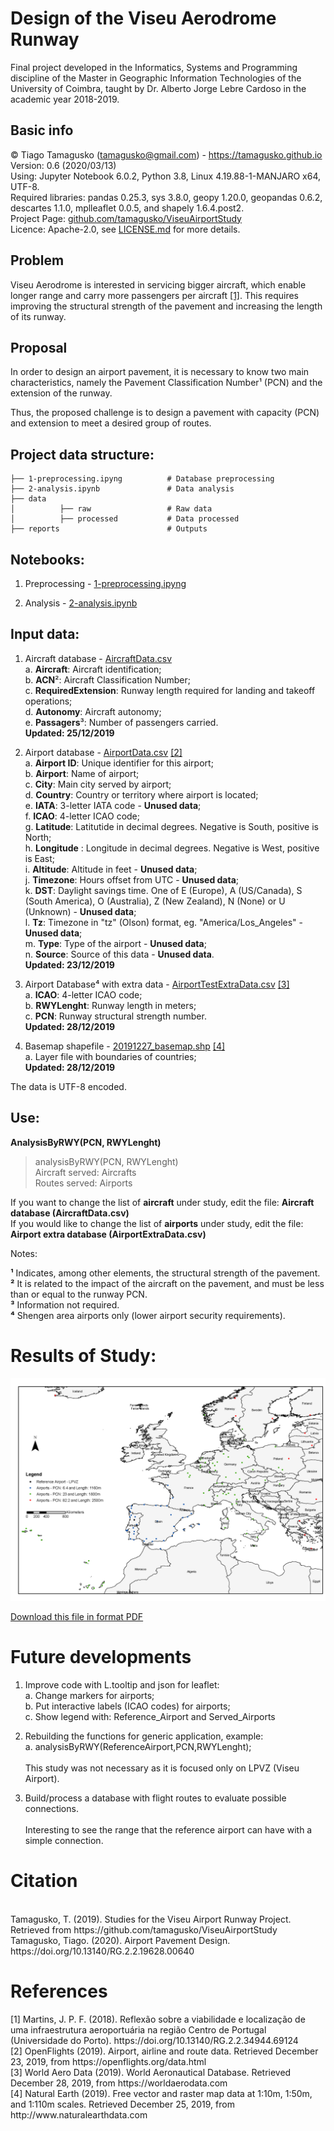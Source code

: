<h1>Design of the Viseu Aerodrome Runway</h1>
Final project developed in the Informatics, Systems and Programming discipline of the Master in Geographic Information Technologies of the University of Coimbra, taught by Dr. Alberto Jorge Lebre Cardoso in the academic year 2018-2019.

<h2>Basic info</h2>

© Tiago Tamagusko (tamagusko@gmail.com) - <a href="https://tamagusko.github.io">https://tamagusko.github.io</a>
<br> Version: 0.6 (2020/03/13)
<br> Using: Jupyter Notebook 6.0.2, Python 3.8, Linux 4.19.88-1-MANJARO x64, UTF-8.
<br> Required libraries: pandas 0.25.3, sys 3.8.0, geopy 1.20.0, geopandas 0.6.2, descartes 1.1.0, mplleaflet 0.0.5, and shapely 1.6.4.post2.
<br> Project Page: <a href="https://github.com/tamagusko/ViseuAirportStudy/">github.com/tamagusko/ViseuAirportStudy</a>
<br> Licence: Apache-2.0, see <a href="/LICENSE.md">LICENSE.md</a> for more details.


<h2>Problem</h2>

Viseu Aerodrome is interested in servicing bigger aircraft, which enable longer range and carry more passengers per aircraft <a href="https://github.com/tamagusko/ViseuAirportStudy/blob/master/README.md#-references">[1]</a>. This requires improving the structural strength of the pavement and increasing the length of its runway.

<h2>Proposal</h2>

In order to design an airport pavement, it is necessary to know two main characteristics, namely the Pavement Classification Number¹ (PCN) and the extension of the runway.

Thus, the proposed challenge is to design a pavement with capacity (PCN) and extension to meet a desired group of routes.

<h2>Project data structure:</h2>
    
    ├── 1-preprocessing.ipyng          # Database preprocessing 
    ├── 2-analysis.ipynb               # Data analysis
    ├── data                  
    │          ├── raw                 # Raw data
    │          ├── processed           # Data processed
    ├── reports                        # Outputs
    
<h2>Notebooks:</h2>

1. Preprocessing  - <a href="/1-preprocessing.ipynb">1-preprocessing.ipyng</a> 

2. Analysis  - <a href="/2-analysis.ipynb">2-analysis.ipynb</a> 

<h2>Input data:</h2>

1. Aircraft database - <a href="/data/processed/AircraftData.csv">AircraftData.csv</a>
   <br>a. **Aircraft**: Aircraft identification;
   <br>b. **ACN**²: Aircraft Classification Number;
   <br>c. **RequiredExtension**: Runway length required for landing and takeoff operations;
   <br>d. **Autonomy**: Aircraft autonomy;
   <br>e. **Passagers**³: Number of passengers carried.
   <br> **Updated: 25/12/2019**

2. Airport database  - <a href="/data/processed/AirportData.csv">AirportData.csv</a> <a href="https://github.com/tamagusko/ViseuAirportStudy/blob/master/README.md#-references">[2]</a> 
   <br>a. **Airport ID**: 	Unique identifier for this airport;
   <br>b. **Airport**: Name of airport;
   <br>c. **City**:  Main city served by airport;
   <br>d. **Country**: 	Country or territory where airport is located;
   <br>e. **IATA**:  3-letter IATA code - **Unused data**;
   <br>f. **ICAO**:  4-letter ICAO code;
   <br>g. **Latitude**: 	Latitutide in decimal degrees. Negative is South, positive is North;
   <br>h. **Longitude** :	Longitude in decimal degrees. Negative is West, positive is East;
   <br>i. **Altitude**: 	Altitude in feet - **Unused data**;
   <br>j. **Timezone**: 	Hours offset from UTC  - **Unused data**;
   <br>k. **DST**: 	Daylight savings time. One of E (Europe), A (US/Canada), S (South America), O (Australia), Z (New Zealand), N (None) or U (Unknown)  - **Unused data**;
   <br>l. **Tz**: Timezone in "tz" (Olson) format, eg. "America/Los_Angeles" - **Unused data**;
   <br>m. **Type**: 	Type of the airport - **Unused data**;
   <br>n. **Source**: 	Source of this data - **Unused data**.
   <br> **Updated: 23/12/2019**
3. Airport Database⁴ with extra data - <a href="/data/processed/AirportExtraData.csv">AirportTestExtraData.csv</a> <a href="https://github.com/tamagusko/ViseuAirportStudy/blob/master/README.md#-references">[3]</a>
   <br>a. **ICAO**:  4-letter ICAO code;
   <br>b. **RWYLenght**:  Runway length in meters;
   <br>c. **PCN**:  Runway structural strength number.
   <br> **Updated: 28/12/2019**  
4. Basemap shapefile - <a href="/data/processed/gis/20191227_basemap.shp">20191227_basemap.shp</a> <a href="https://github.com/tamagusko/ViseuAirportStudy/blob/master/README.md#-references">[4]</a>
   <br>a. Layer file with boundaries of countries;
   <br> **Updated: 28/12/2019**
   
The data is UTF-8 encoded.

<h2>Use:</h2>

**AnalysisByRWY(PCN, RWYLenght)**
> analysisByRWY(PCN, RWYLenght)
<br>Aircraft served: Aircrafts
<br>Routes served: Airports

If you want to change the list of **aircraft** under study, edit the file: **Aircraft database (AircraftData.csv)**
<br>If you would like to change the list of **airports** under study, edit the file: **Airport extra database (AirportExtraData.csv)**

Notes: 

**¹** Indicates, among other elements, the structural strength of the pavement. <br>
**²** It is related to the impact of the aircraft on the pavement, and must be less than or equal to the runway PCN. <br>
**³** Information not required. <br>
**⁴** Shengen area airports only (lower airport security requirements).

<h1>Results of Study:</h1>

![Results 20191229 by Tamagusko](https://github.com/tamagusko/ViseuAirportStudy/blob/master/reports/20191229Results.png)

<a href="/reports/20191229Results.pdf">Download this file in format PDF</a> 

<h1>Future developments</h1>

1. Improve code with L.tooltip and json for leaflet:
<br>a. Change markers for airports;
<br>b. Put interactive labels (ICAO codes) for airports;
<br>c. Show legend with: Reference_Airport and Served_Airports

2. Rebuilding the functions for generic application, example:
<br>a. analysisByRWY(ReferenceAirport,PCN,RWYLenght);
<br><br>This study was not necessary as it is focused only on LPVZ (Viseu Airport).

3. Build/process a database with flight routes to evaluate possible connections.
<br><br>Interesting to see the range that the reference airport can have with a simple connection.

<h1> Citation</h1>
<br>Tamagusko, T. (2019). Studies for the Viseu Airport Runway Project. Retrieved from https://github.com/tamagusko/ViseuAirportStudy
<br>Tamagusko, Tiago. (2020). Airport Pavement Design. https://doi.org/10.13140/RG.2.2.19628.00640
<h1> References</h1> 
[1] Martins, J. P. F. (2018). Reflexão sobre a viabilidade e localização de uma infraestrutura aeroportuária na região Centro de Portugal (Universidade do Porto). https://doi.org/10.13140/RG.2.2.34944.69124
<br>[2] OpenFlights (2019). Airport, airline and route data. Retrieved December 23, 2019, from https://openflights.org/data.html
<br>[3] World Aero Data (2019). World Aeronautical Database. Retrieved December 28, 2019, from https://worldaerodata.com
<br>[4] Natural Earth (2019). Free vector and raster map data at 1:10m, 1:50m, and 1:110m scales. Retrieved December 25, 2019, from http://www.naturalearthdata.com<br><br>
